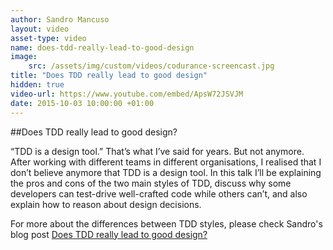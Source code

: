```yaml
---
author: Sandro Mancuso
layout: video
asset-type: video
name: does-tdd-really-lead-to-good-design
image:
    src: /assets/img/custom/videos/codurance-screencast.jpg
title: "Does TDD really lead to good design"
hidden: true
video-url: https://www.youtube.com/embed/ApsW72JSVJM
date: 2015-10-03 10:00:00 +01:00
---
```


##Does TDD really lead to good design?

“TDD is a design tool.” That’s what I’ve said for years. But not anymore. After working with different teams in different organisations, I realised that I don’t believe anymore that TDD is a design tool. In this talk I’ll be explaining the pros and cons of the two main styles of TDD, discuss why some developers can test-drive well-crafted code while others can’t, and also explain how to reason about design decisions.

For more about the differences between TDD styles, please check Sandro's blog post [Does TDD really lead to good design?]("2015/05/12/does-tdd-lead-to-good-design/")
